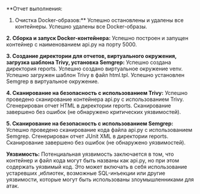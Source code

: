 **Отчет выполнения: 
1. Очистка Docker-образов:**
Успешно остановлены и удалены все контейнеры.
Успешно удалены все Docker-образы.

**2. Сборка и запуск Docker-контейнера:**
Успешно построен и запущен контейнер с наименованием api.py на порту 5000.

**3. Создание директории для отчетов, виртуального окружения, загрузка шаблона Trivy, установка Semgrep:**
Успешно создана директория reports.
Успешно создано виртуальное окружение venv.
Успешно загружен шаблон Trivy в файл html.tpl.
Успешно установлен Semgrep в виртуальное окружение.

**4. Сканирование на безопасность с использованием Trivy:**
Успешно проведено сканирование контейнера api.py с использованием Trivy.
Сгенерирован отчет HTML в директории reports.
Сканирование завершено без ошибок (не обнаружено критических уязвимостей).

**5. Сканирование на безопасность с использованием Semgrep:**
Успешно проведено сканирование кода файла api.py с использованием Semgrep.
Сгенерирован отчет JUnit XML в директории reports.
Сканирование завершено без ошибок (не обнаружено уязвимостей).

**Уязвимость:**
Потенциальная уязвимость заключается в том, что контейнер и файл кода могут быть названы как api.py,
но при этом содержать уязвимый код. Это может включать в себя использование устаревших 
,иблиотек, возможные SQL-инъекции или другие уязвимости, которые могут быть использованы злоумышленниками для атак.




